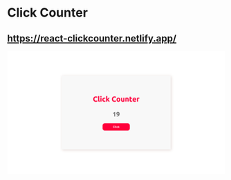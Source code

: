 # Click Counter

## https://react-clickcounter.netlify.app/

![Preview](https://raw.githubusercontent.com/ThamyrisSantana/react-click-counter/master/src/assets/preview.png)
